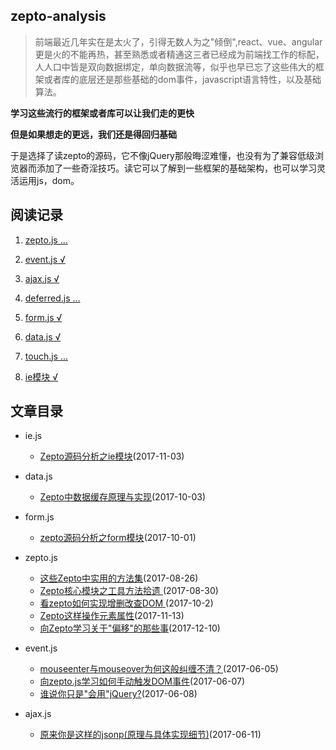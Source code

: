 ## zepto-analysis

> 前端最近几年实在是太火了，引得无数人为之"倾倒",react、vue、angular更是火的不能再热，甚至熟悉或者精通这三者已经成为前端找工作的标配，人人口中皆是双向数据绑定，单向数据流等，似乎也早已忘了这些伟大的框架或者库的底层还是那些基础的dom事件，javascript语言特性，以及基础算法。

**学习这些流行的框架或者库可以让我们走的更快**

**但是如果想走的更远，我们还是得回归基础**

于是选择了读zepto的源码，它不像jQuery那般晦涩难懂，也没有为了兼容低级浏览器而添加了一些奇淫技巧。读它可以了解到一些框架的基础架构，也可以学习灵活运用js，dom。


## 阅读记录

1. [zepto.js ...](https://github.com/qianlongo/zepto-analysis/blob/master/src/zepto.js)

2. [event.js √](https://github.com/qianlongo/zepto-analysis/blob/master/src/event.js)

3. [ajax.js √](https://github.com/qianlongo/zepto-analysis/blob/master/src/ajax.js)

4. [deferred.js ...](https://github.com/qianlongo/zepto-analysis/blob/master/src/deferred.js)

5. [form.js √](https://github.com/qianlongo/zepto-analysis/blob/master/src/form.js)

6. [data.js √](https://github.com/qianlongo/zepto-analysis/blob/master/src/data.js)

7. [touch.js ...](https://github.com/qianlongo/zepto-analysis/blob/master/src/touch.js)

8. [ie模块 √](https://github.com/qianlongo/zepto-analysis/blob/master/src/ie.js)

## 文章目录

* ie.js

  * [Zepto源码分析之ie模块](https://github.com/qianlongo/zepto-analysis/issues/10)(2017-11-03)

* data.js

  * [Zepto中数据缓存原理与实现](https://github.com/qianlongo/zepto-analysis/issues/9)(2017-10-03)

* form.js
  * [zepto源码分析之form模块](https://github.com/qianlongo/zepto-analysis/issues/7)(2017-10-01)

* zepto.js

  * [这些Zepto中实用的方法集](https://github.com/qianlongo/zepto-analysis/issues/5)(2017-08-26)
  * [Zepto核心模块之工具方法拾遗 ](https://github.com/qianlongo/zepto-analysis/issues/6)(2017-08-30)
  * [看zepto如何实现增删改查DOM ](https://github.com/qianlongo/zepto-analysis/issues/8)(2017-10-2)
  * [Zepto这样操作元素属性](https://github.com/qianlongo/zepto-analysis/issues/11)(2017-11-13)
  * [向Zepto学习关于"偏移"的那些事](https://github.com/qianlongo/zepto-analysis/issues/12)(2017-12-10)

* event.js

  * [mouseenter与mouseover为何这般纠缠不清？](https://github.com/qianlongo/zepto-analysis/issues/1)(2017-06-05)
  * [向zepto.js学习如何手动触发DOM事件](https://github.com/qianlongo/zepto-analysis/issues/2)(2017-06-07)
  * [谁说你只是"会用"jQuery?](https://github.com/qianlongo/zepto-analysis/issues/3)(2017-06-08)

* ajax.js

  * [原来你是这样的jsonp(原理与具体实现细节)](https://github.com/qianlongo/zepto-analysis/issues/4)(2017-06-11)
